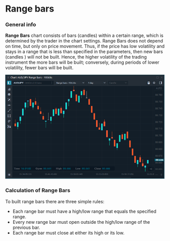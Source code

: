 # Range bars

### General info

**Range Bars** chart consists of bars \(candles\) within a certain range, which is determined by the trader in the chart settings. Range Bars does not depend on time, but only on price movement. Thus, if the price has low volatility and stays in a range that is less than specified in the parameters, then new bars \(candles \) will not be built. Hence, the higher volatility of the trading instrument the more bars will be built;  conversely, during periods of lower volatility, fewer bars will be built.

![Range bars in Quantower platform](../../../.gitbook/assets/range-bars-view.png)

### Calculation of Range Bars

To built range bars there are three simple rules:

* Each range bar must have a high/low range that equals the specified range.
* Every new range bar must open outside the high/low range of the previous bar.
* Each range bar must close at either its high or its low.

